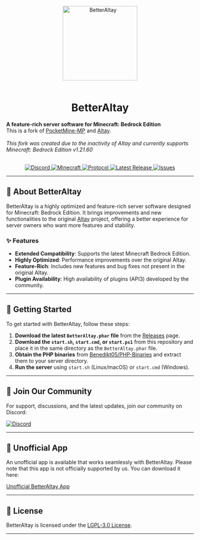 <p align="center">
	<img src="https://github.com/Benedikt05/BetterAltay/blob/master/.github/logo.png" alt="BetterAltay" width="200">
	<br><br>
	<h1 align="center">BetterAltay</h1>
	<b>A feature-rich server software for Minecraft: Bedrock Edition</b>
	<br>
	This is a fork of <a href="https://github.com/pmmp/PocketMine-MP/tree/3.28.0">PocketMine-MP</a> and <a href="https://github.com/unresolved3169/Altay">Altay</a>.
	<br><br>
	<i>This fork was created due to the inactivity of Altay and currently supports Minecraft: Bedrock Edition v1.21.60</i>
	<br><br>

<p align="center">
	<a href="https://discord.gg/spquK3Q66W">
		<img src="https://img.shields.io/discord/930544524655202317?color=5865F2&logo=discord&logoColor=white" alt="Discord">
	</a>
	<a href="https://www.minecraft.net/en-us/article/minecraft-1-21-50-bedrock-changelog">
		<img src="https://img.shields.io/badge/Minecraft_1.21.60-blue?style=flat-square" alt="Minecraft">
	</a>
	<a href="https://github.com/Mojang/bedrock-protocol-docs">
		<img src="https://img.shields.io/badge/protocol-776-yellow?style=flat-square" alt="Protocol">
	</a>
	<a href="https://github.com/Benedikt05/BetterAltay/releases">
		<img src="https://img.shields.io/github/v/release/Benedikt05/BetterAltay?color=green&label=Latest%20Release&logo=github" alt="Latest Release">
	</a>
	<a href="https://github.com/Benedikt05/BetterAltay/issues">
		<img src="https://img.shields.io/github/issues/Benedikt05/BetterAltay?color=orange" alt="Issues">
	</a>
</p>

---

## 📖 About BetterAltay

BetterAltay is a highly optimized and feature-rich server software designed for Minecraft: Bedrock Edition. It brings improvements and new functionalities to the original [Altay](https://github.com/unresolved3169/Altay) project, offering a better experience for server owners who want more features and stability.

### ✨ Features

- **Extended Compatibility**: Supports the latest Minecraft Bedrock Edition.
- **Highly Optimized**: Performance improvements over the original Altay.
- **Feature-Rich**: Includes new features and bug fixes not present in the original Altay.
- **Plugin Availability**: High availability of plugins (API3) developed by the community.

---

## 🚀 Getting Started

To get started with BetterAltay, follow these steps:

1. **Download the latest `BetterAltay.phar` file** from the [Releases](https://github.com/Benedikt05/BetterAltay/releases) page.
2. **Download the `start.sh`, `start.cmd`, or `start.ps1`** from this repository and place it in the same directory as the `BetterAltay.phar` file.
3. **Obtain the PHP binaries** from [Benedikt05/PHP-Binaries](https://github.com/Benedikt05/PHP-Binaries) and extract them to your server directory.
4. **Run the server** using `start.sh` (Linux/macOS) or `start.cmd` (Windows).

---

## 💬 Join Our Community

For support, discussions, and the latest updates, join our community on Discord:

[![Discord](https://img.shields.io/discord/930544524655202317?color=5865F2&logo=discord&logoColor=white)](https://discord.gg/spquK3Q66W)

---

## 📱 Unofficial App

An unofficial app is available that works seamlessly with BetterAltay. Please note that this app is not officially supported by us. You can download it here:

[Unofficial BetterAltay App](https://play.google.com/store/apps/details?id=com.kpwnapps.pmmpplugins.betteraltay) 

---

## 📄 License

BetterAltay is licensed under the [LGPL-3.0 License](https://github.com/Benedikt05/BetterAltay/blob/master/LICENSE).

---
